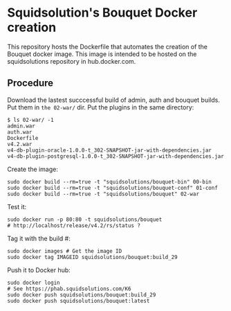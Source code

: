 Squidsolution's Bouquet Docker creation
=======================================

This repository hosts the Dockerfile that automates the creation of the Bouquet docker image.
This image is intended to be hosted on the squidsolutions repository in hub.docker.com.


Procedure
---------

Download the lastest succcessful build of admin, auth and bouquet builds. Put them in `the 02-war/` dir.
Put the plugins in the same directory:

```
$ ls 02-war/ -1
admin.war
auth.war
Dockerfile
v4.2.war
v4-db-plugin-oracle-1.0.0-t_302-SNAPSHOT-jar-with-dependencies.jar
v4-db-plugin-postgresql-1.0.0-t_302-SNAPSHOT-jar-with-dependencies.jar
```

Create the image:
```
sudo docker build --rm=true -t "squidsolutions/bouquet-bin" 00-bin
sudo docker build --rm=true -t "squidsolutions/bouquet-conf" 01-conf
sudo docker build --rm=true -t "squidsolutions/bouquet" 02-war
```

Test it:

```
sudo docker run -p 80:80 -t squidsolutions/bouquet
# http://localhost/release/v4.2/rs/status ?
```

Tag it with the build #:

```
sudo docker images # Get the image ID
sudo docker tag IMAGEID squidsolutions/bouquet:build_29
```

Push it to Docker hub:

```
sudo docker login
# See https://phab.squidsolutions.com/K6
sudo docker push squidsolutions/bouquet:build_29
sudo docker push squidsolutions/bouquet:latest
```
